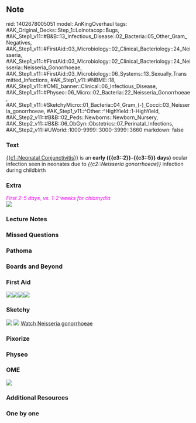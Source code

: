 ## Note
nid: 1402678005051
model: AnKingOverhaul
tags: #AK_Original_Decks::Step_1::Lolnotacop::Bugs, #AK_Step1_v11::#B&B::13_Infectious_Disease::02_Bacteria::05_Other_Gram_Negatives, #AK_Step1_v11::#FirstAid::03_Microbiology::02_Clinical_Bacteriology::24_Neisseria, #AK_Step1_v11::#FirstAid::03_Microbiology::02_Clinical_Bacteriology::24_Neisseria::Neisseria_Gonorrhoeae, #AK_Step1_v11::#FirstAid::03_Microbiology::06_Systems::13_Sexually_Transmitted_Infections, #AK_Step1_v11::#NBME::18, #AK_Step1_v11::#OME_banner::Clinical::06_Infectious_Disease, #AK_Step1_v11::#Physeo::06_Micro::02_Bacteria::22_Neisseria_Gonorrhoeae, #AK_Step1_v11::#SketchyMicro::01_Bacteria::04_Gram_(-)_Cocci::03_Neisseria_gonorrhoeae, #AK_Step1_v11::^Other::^HighYield::1-HighYield, #AK_Step2_v11::#B&B::02_Peds::Newborns::Newborn_Nursery, #AK_Step2_v11::#B&B::06_ObGyn::Obstetrics::07_Perinatal_Infections, #AK_Step2_v11::#UWorld::1000-9999::3000-3999::3660
markdown: false

### Text
<u>{{c1::Neonatal Conjunctivitis}}</u> is an <b>early
({{c3::2}}-{{c3::5}} days)</b> ocular infection seen in neonates
due to <i>{{c2::Neisseria gonorrhoeae}}</i> infection during
childbirth

### Extra
<div>
  <i><font color="#FF00FF">First 2-5 days, vs. 1-2 weeks for
  chlamydia</font></i>
</div><img src="paste-18678812770662.jpg">

### Lecture Notes


### Missed Questions


### Pathoma


### Boards and Beyond


### First Aid
<img src="paste-275857159487491.jpg"><img src=
"paste-42743514529795_1566160514431.jpg"><img src=
"paste-45505178501123.jpg"><img src="paste-26336739459073.jpg">

### Sketchy
<img src="paste-27719718928387.jpg"> <img src=
"paste-2217ca70876e9843bbd43081c7b069f188708a1f.png"> <a href=
"https://dashboard.sketchy.com/study/medical/courses/medical-microbiology/units/medical-microbiology-bacteria/videos/medical-microbiology-bacteria-gram-negative-cocci-neisseria-gonorrhoeae?utm_source=anki&utm_medium=partnership&utm_campaign=february_update&utm_content=medical">
Watch Neisseria gonorrhoeae</a>

### Pixorize


### Physeo


### OME
<div class="ome-widget">
  <a href=
  "https://onlinemeded.org/spa/infectious-disease?ref=anki"><img src="_OME_AnkiFlashcards_Topic_4.png"></a>
</div>

### Additional Resources


### One by one


